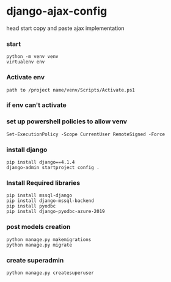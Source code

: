 # django-ajax-config
head start copy and paste ajax implementation


### start <br/>
`python -m venv venv`<br/>
`virtualenv env`<br/>

### Activate env
`path to /project name/venv/Scripts/Activate.ps1`<br/>

### if env can't activate 

### set up powershell policies to allow venv <br/>
`Set-ExecutionPolicy -Scope CurrentUser RemoteSigned -Force`<br/>

### install django <br/>
`pip install django==4.1.4`<br/>
`django-admin startproject config .`<br/>

### Install Required libraries
`pip install mssql-django`<br/>
`pip install django-mssql-backend`<br/>
`pip install pyodbc`<br/>
`pip install django-pyodbc-azure-2019`<br/>




### post models creation <br/>
`python manage.py makemigrations` <br/>
`python manage.py migrate` <br/>
### create superadmin <br/>
`python manage.py createsuperuser` <br/>
